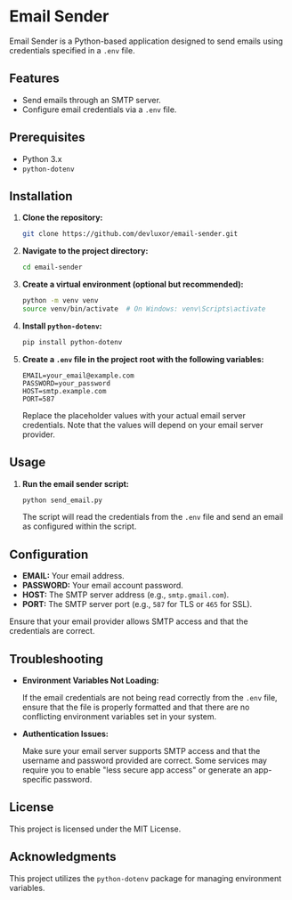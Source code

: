 # Email Sender

Email Sender is a Python-based application designed to send emails using credentials specified in a `.env` file.

## Features

- Send emails through an SMTP server.
- Configure email credentials via a `.env` file.

## Prerequisites

- Python 3.x
- `python-dotenv`

## Installation

1. **Clone the repository:**

   ```bash
   git clone https://github.com/devluxor/email-sender.git
   ```

2. **Navigate to the project directory:**

   ```bash
   cd email-sender
   ```

3. **Create a virtual environment (optional but recommended):**

   ```bash
   python -m venv venv
   source venv/bin/activate  # On Windows: venv\Scripts\activate
   ```

4. **Install `python-dotenv`:**

   ```bash
   pip install python-dotenv
   ```

5. **Create a `.env` file in the project root with the following variables:**

   ```env
   EMAIL=your_email@example.com
   PASSWORD=your_password
   HOST=smtp.example.com
   PORT=587
   ```

   Replace the placeholder values with your actual email server credentials. Note that the values will depend on your email server provider.

## Usage

1. **Run the email sender script:**

   ```bash
   python send_email.py
   ```

   The script will read the credentials from the `.env` file and send an email as configured within the script.

## Configuration

- **EMAIL:** Your email address.
- **PASSWORD:** Your email account password.
- **HOST:** The SMTP server address (e.g., `smtp.gmail.com`).
- **PORT:** The SMTP server port (e.g., `587` for TLS or `465` for SSL).

Ensure that your email provider allows SMTP access and that the credentials are correct.

## Troubleshooting

- **Environment Variables Not Loading:**

  If the email credentials are not being read correctly from the `.env` file, ensure that the file is properly formatted and that there are no conflicting environment variables set in your system.

- **Authentication Issues:**

  Make sure your email server supports SMTP access and that the username and password provided are correct. Some services may require you to enable "less secure app access" or generate an app-specific password.

## License

This project is licensed under the MIT License.

## Acknowledgments

This project utilizes the `python-dotenv` package for managing environment variables.
